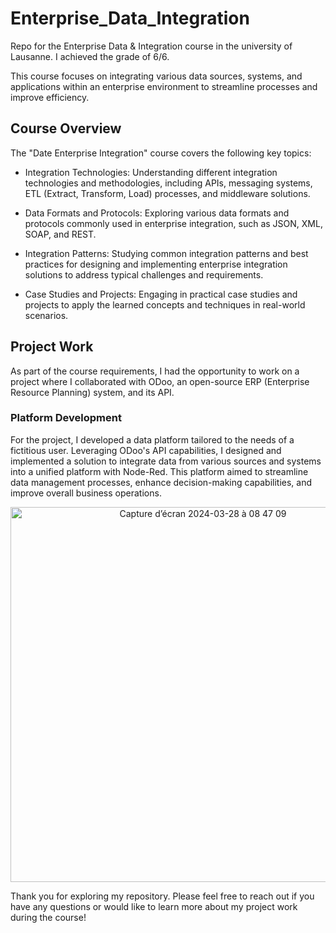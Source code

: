 # Enterprise_Data_Integration
Repo for the Enterprise Data &amp; Integration course in the university of Lausanne. I achieved the grade of 6/6.

This course focuses on integrating various data sources, systems, and applications within an enterprise environment to streamline processes and improve efficiency.

## Course Overview
The "Date Enterprise Integration" course covers the following key topics:

- Integration Technologies: Understanding different integration technologies and methodologies, including APIs, messaging systems, ETL (Extract, Transform, Load) processes, and middleware solutions.

- Data Formats and Protocols: Exploring various data formats and protocols commonly used in enterprise integration, such as JSON, XML, SOAP, and REST.

- Integration Patterns: Studying common integration patterns and best practices for designing and implementing enterprise integration solutions to address typical challenges and requirements.

- Case Studies and Projects: Engaging in practical case studies and projects to apply the learned concepts and techniques in real-world scenarios.

## Project Work
As part of the course requirements, I had the opportunity to work on a project where I collaborated with ODoo, an open-source ERP (Enterprise Resource Planning) system, and its API.

### Platform Development
For the project, I developed a data platform tailored to the needs of a fictitious user. Leveraging ODoo's API capabilities, I designed and implemented a solution to integrate data from various sources and systems into a unified platform with Node-Red. This platform aimed to streamline data management processes, enhance decision-making capabilities, and improve overall business operations.

<div align="center">
<img width="600" alt="Capture d’écran 2024-03-28 à 08 47 09" src="https://github.com/thebrisly/Enterprise_Data_Integration/assets/84352348/5f56e93d-0afa-44db-8bc6-95b116774fd7">
</div>

Thank you for exploring my repository. Please feel free to reach out if you have any questions or would like to learn more about my project work during the course!
